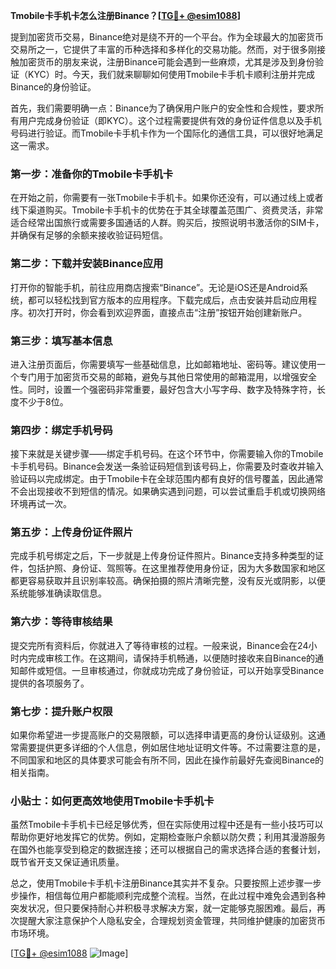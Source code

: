 **Tmobile卡手机卡怎么注册Binance？[[TG💪+ @esim1088](https://t.me/s/esim1088)]**

提到加密货币交易，Binance绝对是绕不开的一个平台。作为全球最大的加密货币交易所之一，它提供了丰富的币种选择和多样化的交易功能。然而，对于很多刚接触加密货币的朋友来说，注册Binance可能会遇到一些麻烦，尤其是涉及到身份验证（KYC）时。今天，我们就来聊聊如何使用Tmobile卡手机卡顺利注册并完成Binance的身份验证。

首先，我们需要明确一点：Binance为了确保用户账户的安全性和合规性，要求所有用户完成身份验证（即KYC）。这个过程需要提供有效的身份证件信息以及手机号码进行验证。而Tmobile卡手机卡作为一个国际化的通信工具，可以很好地满足这一需求。

### **第一步：准备你的Tmobile卡手机卡**
在开始之前，你需要有一张Tmobile卡手机卡。如果你还没有，可以通过线上或者线下渠道购买。Tmobile卡手机卡的优势在于其全球覆盖范围广、资费灵活，非常适合经常出国旅行或需要多国通话的人群。购买后，按照说明书激活你的SIM卡，并确保有足够的余额来接收验证码短信。

### **第二步：下载并安装Binance应用**
打开你的智能手机，前往应用商店搜索“Binance”。无论是iOS还是Android系统，都可以轻松找到官方版本的应用程序。下载完成后，点击安装并启动应用程序。初次打开时，你会看到欢迎界面，直接点击“注册”按钮开始创建新账户。

### **第三步：填写基本信息**
进入注册页面后，你需要填写一些基础信息，比如邮箱地址、密码等。建议使用一个专门用于加密货币交易的邮箱，避免与其他日常使用的邮箱混用，以增强安全性。同时，设置一个强密码非常重要，最好包含大小写字母、数字及特殊字符，长度不少于8位。

### **第四步：绑定手机号码**
接下来就是关键步骤——绑定手机号码。在这个环节中，你需要输入你的Tmobile卡手机号码。Binance会发送一条验证码短信到该号码上，你需要及时查收并输入验证码以完成绑定。由于Tmobile卡在全球范围内都有良好的信号覆盖，因此通常不会出现接收不到短信的情况。如果确实遇到问题，可以尝试重启手机或切换网络环境再试一次。

### **第五步：上传身份证件照片**
完成手机号绑定之后，下一步就是上传身份证件照片。Binance支持多种类型的证件，包括护照、身份证、驾照等。在这里推荐使用身份证，因为大多数国家和地区都更容易获取并且识别率较高。确保拍摄的照片清晰完整，没有反光或阴影，以便系统能够准确读取信息。

### **第六步：等待审核结果**
提交完所有资料后，你就进入了等待审核的过程。一般来说，Binance会在24小时内完成审核工作。在这期间，请保持手机畅通，以便随时接收来自Binance的通知邮件或短信。一旦审核通过，你就成功完成了身份验证，可以开始享受Binance提供的各项服务了。

### **第七步：提升账户权限**
如果你希望进一步提高账户的交易限额，可以选择申请更高的身份认证级别。这通常需要提供更多详细的个人信息，例如居住地址证明文件等。不过需要注意的是，不同国家和地区的具体要求可能会有所不同，因此在操作前最好先查阅Binance的相关指南。

### **小贴士：如何更高效地使用Tmobile卡手机卡**
虽然Tmobile卡手机卡已经足够优秀，但在实际使用过程中还是有一些小技巧可以帮助你更好地发挥它的优势。例如，定期检查账户余额以防欠费；利用其漫游服务在国外也能享受到稳定的数据连接；还可以根据自己的需求选择合适的套餐计划，既节省开支又保证通讯质量。

总之，使用Tmobile卡手机卡注册Binance其实并不复杂。只要按照上述步骤一步步操作，相信每位用户都能顺利完成整个流程。当然，在此过程中难免会遇到各种突发状况，但只要保持耐心并积极寻求解决方案，就一定能够克服困难。最后，再次提醒大家注意保护个人隐私安全，合理规划资金管理，共同维护健康的加密货币市场环境。

[[TG💪+ @esim1088](https://t.me/s/esim1088) ![Image](https://i.postimg.cc/4NQfJmqS/Snipaste-2025-05-13-00-14-12.png)]